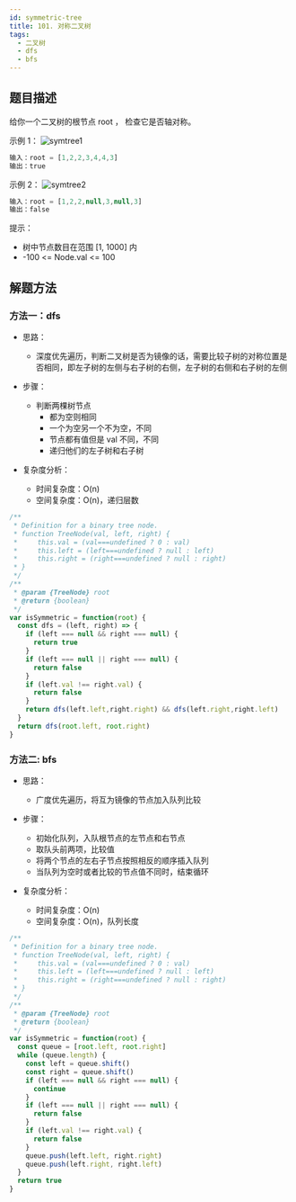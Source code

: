 ```yaml
---
id: symmetric-tree
title: 101. 对称二叉树
tags:
  - 二叉树
  - dfs
  - bfs
---
```


## 题目描述

给你一个二叉树的根节点 root ， 检查它是否轴对称。

示例 1：
![symtree1](https://assets.leetcode.com/uploads/2021/02/19/symtree1.jpg)

```js
输入：root = [1,2,2,3,4,4,3]
输出：true
```

示例 2：
![symtree2](https://assets.leetcode.com/uploads/2021/02/19/symtree2.jpg)

```js
输入：root = [1,2,2,null,3,null,3]
输出：false
```

提示：

- 树中节点数目在范围 [1, 1000] 内
- -100 <= Node.val <= 100

## 解题方法

### 方法一：dfs

- 思路：
  - 深度优先遍历，判断二叉树是否为镜像的话，需要比较子树的对称位置是否相同，即左子树的左侧与右子树的右侧，左子树的右侧和右子树的左侧

- 步骤：
  - 判断两棵树节点
    - 都为空则相同
    - 一个为空另一个不为空，不同
    - 节点都有值但是 val 不同，不同
    - 递归他们的左子树和右子树

- 复杂度分析：
  - 时间复杂度：O(n)
  - 空间复杂度：O(n)，递归层数

```js
/**
 * Definition for a binary tree node.
 * function TreeNode(val, left, right) {
 *     this.val = (val===undefined ? 0 : val)
 *     this.left = (left===undefined ? null : left)
 *     this.right = (right===undefined ? null : right)
 * }
 */
/**
 * @param {TreeNode} root
 * @return {boolean}
 */
var isSymmetric = function(root) {
  const dfs = (left, right) => {
    if (left === null && right === null) {
      return true
    }
    if (left === null || right === null) {
      return false
    }
    if (left.val !== right.val) {
      return false
    }
    return dfs(left.left,right.right) && dfs(left.right,right.left)
  }
  return dfs(root.left, root.right)
}
```

### 方法二: bfs

- 思路：
  - 广度优先遍历，将互为镜像的节点加入队列比较

- 步骤：
  - 初始化队列，入队根节点的左节点和右节点
  - 取队头前两项，比较值
  - 将两个节点的左右子节点按照相反的顺序插入队列
  - 当队列为空时或者比较的节点值不同时，结束循环

- 复杂度分析：
  - 时间复杂度：O(n)
  - 空间复杂度：O(n)，队列长度

```js
/**
 * Definition for a binary tree node.
 * function TreeNode(val, left, right) {
 *     this.val = (val===undefined ? 0 : val)
 *     this.left = (left===undefined ? null : left)
 *     this.right = (right===undefined ? null : right)
 * }
 */
/**
 * @param {TreeNode} root
 * @return {boolean}
 */
var isSymmetric = function(root) {
  const queue = [root.left, root.right]
  while (queue.length) {
    const left = queue.shift()
    const right = queue.shift()
    if (left === null && right === null) {
      continue
    }
    if (left === null || right === null) {
      return false
    }
    if (left.val !== right.val) {
      return false
    }
    queue.push(left.left, right.right)
    queue.push(left.right, right.left)
  }
  return true
}
```
